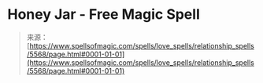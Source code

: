 <!--yml
category: 未分类
date: 2024-06-12 18:39:52
-->

# Honey Jar - Free Magic Spell

> 来源：[https://www.spellsofmagic.com/spells/love_spells/relationship_spells/5568/page.html#0001-01-01](https://www.spellsofmagic.com/spells/love_spells/relationship_spells/5568/page.html#0001-01-01)